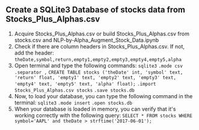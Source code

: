 ## Create a SQLite3 Database of stocks data from Stocks_Plus_Alphas.csv

1. Acquire Stocks_Plus_Alphas.csv or build Stocks_Plus_Alphas.csv from stocks.csv and NLP-by-Alpha_Augment_Stock_Data.ipynb
2. Check if there are column headers in Stocks_Plus_Alphas.csv. If not, add the header:
`theDate,symbol,return,empty1,empty2,empty3,empty4,empty5,alpha`
3. Open terminal and type the following commands:
`sqlite3`
`.mode csv`
`.separator ,`
`CREATE TABLE stocks ('theDate' int, 'symbol' text, 'return' float, 'empty1' text, 'empty2' text, 'empty3' text, 'empty4' text, 'empty5' text, 'alpha' float);`
`.import Stocks_Plus_Alphas.csv stocks`
`.save stocks.db`
4. Now, to load your database, you can type the following command in the terminal:
`sqlite3`
`.mode insert`
`.open stocks.db`
5. When your database is loaded in memory, you can verify that it's working correctly with the following query:
`SELECT * FROM stocks WHERE symbol='AAPL' and theDate > strftime('2017-06-01');`